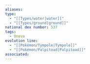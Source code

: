 ```yaml
---
aliases: 
type:
  - "[[Types/water|water]]"
  - "[[Types/ground|ground]]"
national dex number: 537
tags:
  - Unova
evolution line:
  - "[[Pokémon/Tympole|Tympole]]"
  - "[[Pokémon/Palpitoad|Palpitoad]]"
associated: 
---
```

